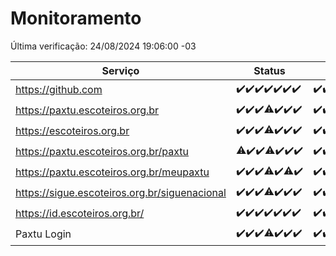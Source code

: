 # Monitoramento

Última verificação: 24/08/2024 19:06:00 -03

|Serviço|Status|Últimas 24h|
|---|---|---|
|https://github.com|<span title="2024-08-17: OK=24">✔️</span><span title="2024-08-18: OK=23">✔️</span><span title="2024-08-19: OK=23">✔️</span><span title="2024-08-20: OK=24">✔️</span><span title="2024-08-21: OK=24">✔️</span><span title="2024-08-22: OK=23">✔️</span><span title="2024-08-23: OK=22">✔️</span>|<span title="23/08/2024 19:07:00 -03 : 200">✔️</span><span title="23/08/2024 20:07:00 -03 : 200">✔️</span><span title="23/08/2024 21:34:00 -03 : 200">✔️</span><span title="23/08/2024 22:58:00 -03 : 200">✔️</span><span title="23/08/2024 23:33:00 -03 : 200">✔️</span><span title="24/08/2024 00:07:00 -03 : 200">✔️</span><span title="24/08/2024 01:09:00 -03 : 200">✔️</span><span title="24/08/2024 02:06:00 -03 : 200">✔️</span><span title="24/08/2024 03:09:00 -03 : 200">✔️</span><span title="24/08/2024 04:06:00 -03 : 200">✔️</span><span title="24/08/2024 05:08:00 -03 : 200">✔️</span><span title="24/08/2024 06:06:00 -03 : 200">✔️</span><span title="24/08/2024 07:06:00 -03 : 200">✔️</span><span title="24/08/2024 08:04:00 -03 : 200">✔️</span><span title="24/08/2024 09:12:00 -03 : 200">✔️</span><span title="24/08/2024 10:09:00 -03 : 200">✔️</span><span title="24/08/2024 11:07:00 -03 : 200">✔️</span><span title="24/08/2024 12:07:00 -03 : 200">✔️</span><span title="24/08/2024 13:07:00 -03 : 200">✔️</span><span title="24/08/2024 14:07:00 -03 : 200">✔️</span><span title="24/08/2024 15:08:00 -03 : 200">✔️</span><span title="24/08/2024 16:03:00 -03 : 200">✔️</span><span title="24/08/2024 17:07:00 -03 : 200">✔️</span><span title="24/08/2024 18:06:00 -03 : 200">✔️</span><span title="24/08/2024 19:06:00 -03 : 200">✔️</span>|
|https://paxtu.escoteiros.org.br|<span title="2024-08-17: OK=24">✔️</span><span title="2024-08-18: OK=23">✔️</span><span title="2024-08-19: OK=23">✔️</span><span title="2024-08-20: OK=23, Falhas=1">⚠️</span><span title="2024-08-21: OK=24">✔️</span><span title="2024-08-22: OK=23">✔️</span><span title="2024-08-23: OK=22">✔️</span>|<span title="23/08/2024 19:07:00 -03 : 200">✔️</span><span title="23/08/2024 20:07:00 -03 : 200">✔️</span><span title="23/08/2024 21:34:00 -03 : 200">✔️</span><span title="23/08/2024 22:58:00 -03 : 200">✔️</span><span title="23/08/2024 23:33:00 -03 : 200">✔️</span><span title="24/08/2024 00:07:00 -03 : 200">✔️</span><span title="24/08/2024 01:09:00 -03 : 200">✔️</span><span title="24/08/2024 02:06:00 -03 : 200">✔️</span><span title="24/08/2024 03:09:00 -03 : 200">✔️</span><span title="24/08/2024 04:06:00 -03 : 200">✔️</span><span title="24/08/2024 05:08:00 -03 : 200">✔️</span><span title="24/08/2024 06:06:00 -03 : 200">✔️</span><span title="24/08/2024 07:06:00 -03 : 200">✔️</span><span title="24/08/2024 08:04:00 -03 : 200">✔️</span><span title="24/08/2024 09:12:00 -03 : 200">✔️</span><span title="24/08/2024 10:09:00 -03 : 200">✔️</span><span title="24/08/2024 11:07:00 -03 : 200">✔️</span><span title="24/08/2024 12:07:00 -03 : 200">✔️</span><span title="24/08/2024 13:07:00 -03 : 0">❌</span><span title="24/08/2024 14:07:00 -03 : 200">✔️</span><span title="24/08/2024 15:08:00 -03 : 200">✔️</span><span title="24/08/2024 16:03:00 -03 : 200">✔️</span><span title="24/08/2024 17:07:00 -03 : 200">✔️</span><span title="24/08/2024 18:06:00 -03 : 200">✔️</span><span title="24/08/2024 19:06:00 -03 : 200">✔️</span>|
|https://escoteiros.org.br|<span title="2024-08-17: OK=24">✔️</span><span title="2024-08-18: OK=23">✔️</span><span title="2024-08-19: OK=23">✔️</span><span title="2024-08-20: OK=23, Falhas=1">⚠️</span><span title="2024-08-21: OK=24">✔️</span><span title="2024-08-22: OK=23">✔️</span><span title="2024-08-23: OK=22">✔️</span>|<span title="23/08/2024 19:07:00 -03 : 200">✔️</span><span title="23/08/2024 20:07:00 -03 : 200">✔️</span><span title="23/08/2024 21:34:00 -03 : 200">✔️</span><span title="23/08/2024 22:58:00 -03 : 200">✔️</span><span title="23/08/2024 23:33:00 -03 : 200">✔️</span><span title="24/08/2024 00:07:00 -03 : 200">✔️</span><span title="24/08/2024 01:09:00 -03 : 200">✔️</span><span title="24/08/2024 02:06:00 -03 : 200">✔️</span><span title="24/08/2024 03:09:00 -03 : 200">✔️</span><span title="24/08/2024 04:06:00 -03 : 200">✔️</span><span title="24/08/2024 05:08:00 -03 : 200">✔️</span><span title="24/08/2024 06:06:00 -03 : 200">✔️</span><span title="24/08/2024 07:06:00 -03 : 200">✔️</span><span title="24/08/2024 08:04:00 -03 : 200">✔️</span><span title="24/08/2024 09:12:00 -03 : 200">✔️</span><span title="24/08/2024 10:09:00 -03 : 200">✔️</span><span title="24/08/2024 11:07:00 -03 : 200">✔️</span><span title="24/08/2024 12:07:00 -03 : 200">✔️</span><span title="24/08/2024 13:07:00 -03 : 200">✔️</span><span title="24/08/2024 14:07:00 -03 : 200">✔️</span><span title="24/08/2024 15:08:00 -03 : 200">✔️</span><span title="24/08/2024 16:03:00 -03 : 200">✔️</span><span title="24/08/2024 17:07:00 -03 : 200">✔️</span><span title="24/08/2024 18:06:00 -03 : 200">✔️</span><span title="24/08/2024 19:06:00 -03 : 200">✔️</span>|
|https://paxtu.escoteiros.org.br/paxtu|<span title="2024-08-17: OK=23, Falhas=1">⚠️</span><span title="2024-08-18: OK=23">✔️</span><span title="2024-08-19: OK=23">✔️</span><span title="2024-08-20: OK=23, Falhas=1">⚠️</span><span title="2024-08-21: OK=24">✔️</span><span title="2024-08-22: OK=23">✔️</span><span title="2024-08-23: OK=22">✔️</span>|<span title="23/08/2024 19:07:00 -03 : 200">✔️</span><span title="23/08/2024 20:07:00 -03 : 200">✔️</span><span title="23/08/2024 21:34:00 -03 : 200">✔️</span><span title="23/08/2024 22:58:00 -03 : 200">✔️</span><span title="23/08/2024 23:33:00 -03 : 200">✔️</span><span title="24/08/2024 00:08:00 -03 : 200">✔️</span><span title="24/08/2024 01:09:00 -03 : 200">✔️</span><span title="24/08/2024 02:06:00 -03 : 200">✔️</span><span title="24/08/2024 03:09:00 -03 : 200">✔️</span><span title="24/08/2024 04:06:00 -03 : 200">✔️</span><span title="24/08/2024 05:08:00 -03 : 200">✔️</span><span title="24/08/2024 06:06:00 -03 : 200">✔️</span><span title="24/08/2024 07:06:00 -03 : 200">✔️</span><span title="24/08/2024 08:04:00 -03 : 200">✔️</span><span title="24/08/2024 09:12:00 -03 : 200">✔️</span><span title="24/08/2024 10:09:00 -03 : 200">✔️</span><span title="24/08/2024 11:07:00 -03 : 200">✔️</span><span title="24/08/2024 12:07:00 -03 : 200">✔️</span><span title="24/08/2024 13:07:00 -03 : 0">❌</span><span title="24/08/2024 14:07:00 -03 : 200">✔️</span><span title="24/08/2024 15:08:00 -03 : 200">✔️</span><span title="24/08/2024 16:03:00 -03 : 200">✔️</span><span title="24/08/2024 17:07:00 -03 : 200">✔️</span><span title="24/08/2024 18:06:00 -03 : 200">✔️</span><span title="24/08/2024 19:06:00 -03 : 200">✔️</span>|
|https://paxtu.escoteiros.org.br/meupaxtu|<span title="2024-08-17: OK=24">✔️</span><span title="2024-08-18: OK=23">✔️</span><span title="2024-08-19: OK=23">✔️</span><span title="2024-08-20: OK=23, Falhas=1">⚠️</span><span title="2024-08-21: OK=24">✔️</span><span title="2024-08-22: OK=22, Falhas=1">⚠️</span><span title="2024-08-23: OK=22">✔️</span>|<span title="23/08/2024 19:07:00 -03 : 200">✔️</span><span title="23/08/2024 20:07:00 -03 : 200">✔️</span><span title="23/08/2024 21:34:00 -03 : 200">✔️</span><span title="23/08/2024 22:58:00 -03 : 200">✔️</span><span title="23/08/2024 23:33:00 -03 : 200">✔️</span><span title="24/08/2024 00:08:00 -03 : 200">✔️</span><span title="24/08/2024 01:09:00 -03 : 200">✔️</span><span title="24/08/2024 02:06:00 -03 : 200">✔️</span><span title="24/08/2024 03:09:00 -03 : 200">✔️</span><span title="24/08/2024 04:06:00 -03 : 200">✔️</span><span title="24/08/2024 05:08:00 -03 : 200">✔️</span><span title="24/08/2024 06:06:00 -03 : 200">✔️</span><span title="24/08/2024 07:06:00 -03 : 200">✔️</span><span title="24/08/2024 08:04:00 -03 : 200">✔️</span><span title="24/08/2024 09:12:00 -03 : 200">✔️</span><span title="24/08/2024 10:09:00 -03 : 200">✔️</span><span title="24/08/2024 11:07:00 -03 : 200">✔️</span><span title="24/08/2024 12:07:00 -03 : 200">✔️</span><span title="24/08/2024 13:07:00 -03 : 0">❌</span><span title="24/08/2024 14:07:00 -03 : 200">✔️</span><span title="24/08/2024 15:08:00 -03 : 200">✔️</span><span title="24/08/2024 16:03:00 -03 : 200">✔️</span><span title="24/08/2024 17:07:00 -03 : 200">✔️</span><span title="24/08/2024 18:06:00 -03 : 200">✔️</span><span title="24/08/2024 19:06:00 -03 : 200">✔️</span>|
|https://sigue.escoteiros.org.br/siguenacional|<span title="2024-08-17: OK=24">✔️</span><span title="2024-08-18: OK=23">✔️</span><span title="2024-08-19: OK=23">✔️</span><span title="2024-08-20: OK=23, Falhas=1">⚠️</span><span title="2024-08-21: OK=24">✔️</span><span title="2024-08-22: OK=23">✔️</span><span title="2024-08-23: OK=22">✔️</span>|<span title="23/08/2024 19:07:00 -03 : 200">✔️</span><span title="23/08/2024 20:07:00 -03 : 200">✔️</span><span title="23/08/2024 21:34:00 -03 : 200">✔️</span><span title="23/08/2024 22:58:00 -03 : 200">✔️</span><span title="23/08/2024 23:33:00 -03 : 200">✔️</span><span title="24/08/2024 00:08:00 -03 : 200">✔️</span><span title="24/08/2024 01:09:00 -03 : 200">✔️</span><span title="24/08/2024 02:06:00 -03 : 200">✔️</span><span title="24/08/2024 03:09:00 -03 : 200">✔️</span><span title="24/08/2024 04:06:00 -03 : 200">✔️</span><span title="24/08/2024 05:08:00 -03 : 200">✔️</span><span title="24/08/2024 06:06:00 -03 : 200">✔️</span><span title="24/08/2024 07:06:00 -03 : 200">✔️</span><span title="24/08/2024 08:04:00 -03 : 200">✔️</span><span title="24/08/2024 09:12:00 -03 : 200">✔️</span><span title="24/08/2024 10:09:00 -03 : 200">✔️</span><span title="24/08/2024 11:07:00 -03 : 200">✔️</span><span title="24/08/2024 12:07:00 -03 : 200">✔️</span><span title="24/08/2024 13:08:00 -03 : 0">❌</span><span title="24/08/2024 14:07:00 -03 : 200">✔️</span><span title="24/08/2024 15:08:00 -03 : 200">✔️</span><span title="24/08/2024 16:03:00 -03 : 200">✔️</span><span title="24/08/2024 17:07:00 -03 : 200">✔️</span><span title="24/08/2024 18:06:00 -03 : 200">✔️</span><span title="24/08/2024 19:06:00 -03 : 200">✔️</span>|
|https://id.escoteiros.org.br/|<span title="2024-08-17: OK=24">✔️</span><span title="2024-08-18: OK=23">✔️</span><span title="2024-08-19: OK=23">✔️</span><span title="2024-08-20: OK=24">✔️</span><span title="2024-08-21: OK=24">✔️</span><span title="2024-08-22: OK=23">✔️</span><span title="2024-08-23: OK=22">✔️</span>|<span title="23/08/2024 19:07:00 -03 : 200">✔️</span><span title="23/08/2024 20:07:00 -03 : 200">✔️</span><span title="23/08/2024 21:34:00 -03 : 200">✔️</span><span title="23/08/2024 22:58:00 -03 : 200">✔️</span><span title="23/08/2024 23:33:00 -03 : 200">✔️</span><span title="24/08/2024 00:08:00 -03 : 200">✔️</span><span title="24/08/2024 01:09:00 -03 : 200">✔️</span><span title="24/08/2024 02:06:00 -03 : 200">✔️</span><span title="24/08/2024 03:10:00 -03 : 200">✔️</span><span title="24/08/2024 04:06:00 -03 : 200">✔️</span><span title="24/08/2024 05:08:00 -03 : 200">✔️</span><span title="24/08/2024 06:06:00 -03 : 200">✔️</span><span title="24/08/2024 07:06:00 -03 : 200">✔️</span><span title="24/08/2024 08:04:00 -03 : 200">✔️</span><span title="24/08/2024 09:12:00 -03 : 200">✔️</span><span title="24/08/2024 10:09:00 -03 : 200">✔️</span><span title="24/08/2024 11:07:00 -03 : 200">✔️</span><span title="24/08/2024 12:07:00 -03 : 200">✔️</span><span title="24/08/2024 13:08:00 -03 : 200">✔️</span><span title="24/08/2024 14:07:00 -03 : 200">✔️</span><span title="24/08/2024 15:08:00 -03 : 200">✔️</span><span title="24/08/2024 16:03:00 -03 : 200">✔️</span><span title="24/08/2024 17:07:00 -03 : 200">✔️</span><span title="24/08/2024 18:06:00 -03 : 200">✔️</span><span title="24/08/2024 19:06:00 -03 : 200">✔️</span>|
|Paxtu Login|<span title="2024-08-17: OK=24">✔️</span><span title="2024-08-18: OK=23">✔️</span><span title="2024-08-19: OK=23">✔️</span><span title="2024-08-20: OK=23, Falhas=1">⚠️</span><span title="2024-08-21: OK=24">✔️</span><span title="2024-08-22: OK=23">✔️</span><span title="2024-08-23: OK=22">✔️</span>|<span title="23/08/2024 19:07:00 -03 : 200">✔️</span><span title="23/08/2024 20:07:00 -03 : 200">✔️</span><span title="23/08/2024 21:34:00 -03 : 200">✔️</span><span title="23/08/2024 22:58:00 -03 : 200">✔️</span><span title="23/08/2024 23:33:00 -03 : 200">✔️</span><span title="24/08/2024 00:08:00 -03 : 200">✔️</span><span title="24/08/2024 01:09:00 -03 : 200">✔️</span><span title="24/08/2024 02:06:00 -03 : 200">✔️</span><span title="24/08/2024 03:10:00 -03 : 200">✔️</span><span title="24/08/2024 04:06:00 -03 : 200">✔️</span><span title="24/08/2024 05:09:00 -03 : 200">✔️</span><span title="24/08/2024 06:06:00 -03 : 200">✔️</span><span title="24/08/2024 07:06:00 -03 : 200">✔️</span><span title="24/08/2024 08:04:00 -03 : 200">✔️</span><span title="24/08/2024 09:12:00 -03 : 200">✔️</span><span title="24/08/2024 10:09:00 -03 : 200">✔️</span><span title="24/08/2024 11:07:00 -03 : 200">✔️</span><span title="24/08/2024 12:07:00 -03 : 200">✔️</span><span title="24/08/2024 13:08:00 -03 : 504">❌</span><span title="24/08/2024 14:07:00 -03 : 200">✔️</span><span title="24/08/2024 15:08:00 -03 : 200">✔️</span><span title="24/08/2024 16:03:00 -03 : 200">✔️</span><span title="24/08/2024 17:07:00 -03 : 200">✔️</span><span title="24/08/2024 18:06:00 -03 : 200">✔️</span><span title="24/08/2024 19:06:00 -03 : 200">✔️</span>|
